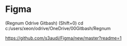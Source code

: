# Figma
(Regnum Odrive Gitbash)  (Shift+0)
cd c:/users/xeon/odrive/OneDrive/00Gitbash/Regnum

https://github.com/s3audi/Figma/new/master?readme=1
